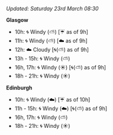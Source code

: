 *Updated: Saturday 23rd March 08:30*

**Glasgow**

* 10h: :cyclone: Windy (:partly_sunny:) [:umbrella: as of 9h]
* 11h: :cyclone: Windy (:partly_sunny:) [:cloud: as of 9h]
* 12h: :cloud: Cloudy [:cyclone:(:partly_sunny:) as of 9h]
* 13h - 15h: :cyclone: Windy (:partly_sunny:)
* 16h, 17h: :cyclone: Windy (:sunny:) [:cyclone:(:partly_sunny:) as of 9h]
* 18h - 21h: :cyclone: Windy (:sunny:)

**Edinburgh**

* 10h: :cyclone: Windy (:cloud:) [:umbrella: as of 10h]
* 11h - 15h: :cyclone: Windy (:cloud:) [:cyclone:(:partly_sunny:) as of 9h]
* 16h, 17h: :cyclone: Windy (:partly_sunny:)
* 18h - 21h: :cyclone: Windy (:sunny:)
